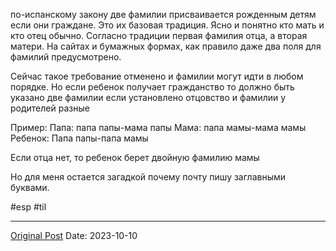 по-испанскому закону две фамилии присваивается рожденным детям если они граждане.  Это их базовая традиция. Ясно и понятно кто мать и кто отец обычно. Согласно традиции первая фамилия отца, а вторая матери. 
На сайтах и бумажных формах, как правило даже два поля для фамилий предусмотрено.

Сейчас такое требование отменено и фамилии могут идти в любом порядке. Но если ребенок получает гражданство то должно быть указано две фамилии если установлено отцовство и фамилии у родителей разные

Пример:
Папа: папа папы-мама папы
Мама: папа мамы-мама мамы
Ребенок: 
Папа папы-папа мамы

Если отца нет, то ребенок берет двойную фамилию мамы

Но для меня остается загадкой почему почту пишу заглавными буквами.

#esp #til

---
[Original Post](https://t.me/lev2tarragona/1632)
Date: 2023-10-10
